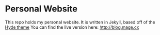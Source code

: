 Personal Website
================

This repo holds my personal website. It is written in Jekyll, based off of the [Hyde theme](http://hyde.getpoole.com/)
You can find the live version here: <http://blog.mage.cx>
